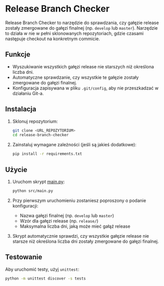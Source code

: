 # Release Branch Checker

Release Branch Checker to narzędzie do sprawdzania, czy gałęzie release zostały zmergowane do gałęzi finalnej (np. `develop` lub `master`). Narzędzie to działa w nie w pełni sklonowanych repozytoriach, gdzie czasami następuje checkout na konkretnym commicie.

## Funkcje

- Wyszukiwanie wszystkich gałęzi release nie starszych niż określona liczba dni.
- Automatyczne sprawdzanie, czy wszystkie te gałęzie zostały zmergowane do gałęzi finalnej.
- Konfiguracja zapisywana w pliku `.git/config`, aby nie przeszkadzać w działaniu Git-a.

## Instalacja

1. Sklonuj repozytorium:
    ```sh
    git clone <URL_REPOZYTORIUM>
    cd release-branch-checker
    ```

2. Zainstaluj wymagane zależności (jeśli są jakieś dodatkowe):
    ```sh
    pip install -r requirements.txt
    ```

## Użycie

1. Uruchom skrypt [main.py](http://_vscodecontentref_/1):
    ```sh
    python src/main.py
    ```

2. Przy pierwszym uruchomieniu zostaniesz poproszony o podanie konfiguracji:
    - Nazwa gałęzi finalnej (np. `develop` lub `master`)
    - Wzór dla gałęzi release (np. `release/`)
    - Maksymalna liczba dni, jaką może mieć gałąź release

3. Skrypt automatycznie sprawdzi, czy wszystkie gałęzie release nie starsze niż określona liczba dni zostały zmergowane do gałęzi finalnej.

## Testowanie

Aby uruchomić testy, użyj `unittest`:

```sh
python -m unittest discover -s tests